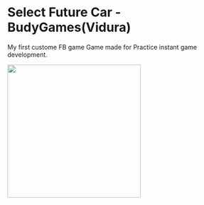 # Select Future Car - BudyGames(Vidura)

My first custome FB game
Game made for Practice instant game development.

<img src="https://i.imgur.com/53hTZo3.png" width=300>
